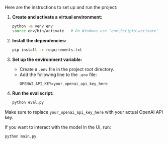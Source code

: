 Here are the instructions to set up and run the project:

1. **Create and activate a virtual environment:**
   ```sh
   python -m venv env
   source env/bin/activate   # On Windows use `env\Scripts\activate`
   ```

2. **Install the dependencies:**
   ```sh
   pip install -r requirements.txt
   ```

3. **Set up the environment variable:**
   - Create a `.env` file in the project root directory.
   - Add the following line to the `.env` file:
     ```env
     OPENAI_API_KEY=your_openai_api_key_here
     ```

4. **Run the eval script:**
   ```sh
   python eval.py
   ```

Make sure to replace `your_openai_api_key_here` with your actual OpenAI API key.

If you want to interact with the model in the UI, run: 
```sh
python main.py
```
